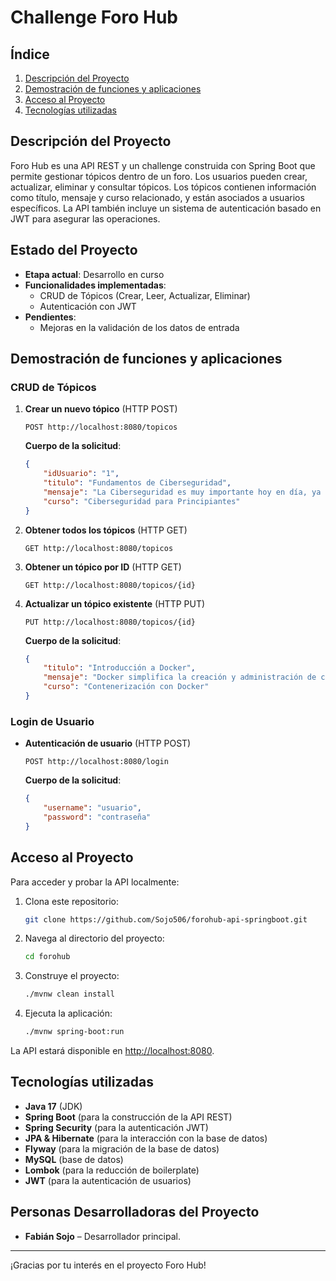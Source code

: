 # Challenge Foro Hub

## Índice
1. [Descripción del Proyecto](#descripción-del-proyecto)
2. [Demostración de funciones y aplicaciones](#demostración-de-funciones-y-aplicaciones)
3. [Acceso al Proyecto](#acceso-al-proyecto)
4. [Tecnologías utilizadas](#tecnologías-utilizadas)

## Descripción del Proyecto
Foro Hub es una API REST y un challenge construida con Spring Boot que permite gestionar tópicos dentro de un foro. Los usuarios pueden crear, actualizar, eliminar y consultar tópicos. Los tópicos contienen información como título, mensaje y curso relacionado, y están asociados a usuarios específicos. La API también incluye un sistema de autenticación basado en JWT para asegurar las operaciones.

## Estado del Proyecto
- **Etapa actual**: Desarrollo en curso
- **Funcionalidades implementadas**:
  - CRUD de Tópicos (Crear, Leer, Actualizar, Eliminar)
  - Autenticación con JWT
- **Pendientes**:
  - Mejoras en la validación de los datos de entrada

## Demostración de funciones y aplicaciones

### CRUD de Tópicos

1. **Crear un nuevo tópico** (HTTP POST)
   ```
   POST http://localhost:8080/topicos
   ```

   **Cuerpo de la solicitud**:
   ```json
   {
       "idUsuario": "1",
       "titulo": "Fundamentos de Ciberseguridad",
       "mensaje": "La Ciberseguridad es muy importante hoy en día, ya que protege la información sensible de los usuarios.",
       "curso": "Ciberseguridad para Principiantes"
   }
   ```
   
2. **Obtener todos los tópicos** (HTTP GET)
   ```
   GET http://localhost:8080/topicos
   ```

3. **Obtener un tópico por ID** (HTTP GET)
   ```
   GET http://localhost:8080/topicos/{id}
   ``` 

4. **Actualizar un tópico existente** (HTTP PUT)
   ```
   PUT http://localhost:8080/topicos/{id}
   ```

   **Cuerpo de la solicitud**:
   ```json
   {
       "titulo": "Introducción a Docker",
       "mensaje": "Docker simplifica la creación y administración de contenedores para tus aplicaciones.",
       "curso": "Contenerización con Docker"
   }
   ```

### Login de Usuario

- **Autenticación de usuario** (HTTP POST)
   ```
   POST http://localhost:8080/login
   ```

   **Cuerpo de la solicitud**:
   ```json
   {
       "username": "usuario",
       "password": "contraseña"
   }
   ```

## Acceso al Proyecto
Para acceder y probar la API localmente:

1. Clona este repositorio:
   ```bash
   git clone https://github.com/Sojo506/forohub-api-springboot.git
   ```

2. Navega al directorio del proyecto:
   ```bash
   cd forohub
   ```

3. Construye el proyecto:
   ```bash
   ./mvnw clean install
   ```

4. Ejecuta la aplicación:
   ```bash
   ./mvnw spring-boot:run
   ```

La API estará disponible en [http://localhost:8080](http://localhost:8080).

## Tecnologías utilizadas
- **Java 17** (JDK)
- **Spring Boot** (para la construcción de la API REST)
- **Spring Security** (para la autenticación JWT)
- **JPA & Hibernate** (para la interacción con la base de datos)
- **Flyway** (para la migración de la base de datos)
- **MySQL** (base de datos)
- **Lombok** (para la reducción de boilerplate)
- **JWT** (para la autenticación de usuarios)

## Personas Desarrolladoras del Proyecto
- **Fabián Sojo** – Desarrollador principal.

---

¡Gracias por tu interés en el proyecto Foro Hub!
